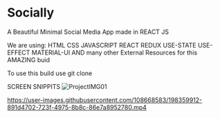 # Socially
A Beautiful Minimal Social Media App made in REACT JS

We are using:
HTML
CSS
JAVASCRIPT
REACT
REDUX
USE-STATE
USE-EFFECT
MATERIAL-UI
AND many other External Resources for this AMAZING buid

To use this build use git clone

SCREEN SNIPPITS
![ProjectIMG01](https://user-images.githubusercontent.com/108668583/198360188-697cc480-d52e-4d34-9608-b80b77e4d068.png)

https://user-images.githubusercontent.com/108668583/198359912-891d4702-723f-4975-8b8c-86e7a8952780.mp4
